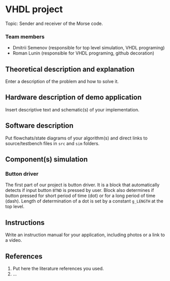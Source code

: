 # VHDL project

Topic: Sender and receiver of the Morse code.

### Team members

* Dmitrii Semenov (responsible for top level simulation, VHDL programing)
* Roman Lunin (responsible for VHDL programing, github decoration)

## Theoretical description and explanation

Enter a description of the problem and how to solve it.

## Hardware description of demo application

Insert descriptive text and schematic(s) of your implementation.

## Software description

Put flowchats/state diagrams of your algorithm(s) and direct links to source/testbench files in `src` and `sim` folders. 

## Component(s) simulation

### Button driver
The first part of our project is button driver. It is a block that automatically detects if input button `BTND` is pressed by user. Block also determines if button pressed for short period of time (dot) or for a long period of time (dash). Length of determination of a dot is set by a constant `g_LENGTH` at the top level. 

## Instructions

Write an instruction manual for your application, including photos or a link to a video.

## References

1. Put here the literature references you used.
2. ...
